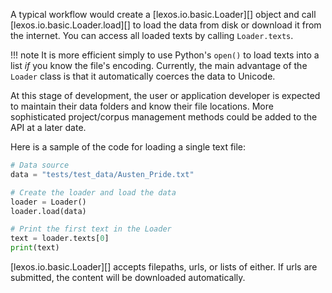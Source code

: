 A typical workflow would create a [lexos.io.basic.Loader][] object and call [lexos.io.basic.Loader.load][] to load the data from disk or download it from the internet. You can access all loaded texts by calling `Loader.texts`.

!!! note
    It is more efficient simply to use Python's `open()` to load texts into a list _if_ you know the file's encoding. Currently, the main advantage of the `Loader` class is that it automatically coerces the data to Unicode.

At this stage of development, the user or application developer is expected to maintain their data folders and know their file locations. More sophisticated project/corpus management methods could be added to the API at a later date.

Here is a sample of the code for loading a single text file:

```python
# Data source
data = "tests/test_data/Austen_Pride.txt"

# Create the loader and load the data
loader = Loader()
loader.load(data)

# Print the first text in the Loader
text = loader.texts[0]
print(text)
```

[lexos.io.basic.Loader][] accepts filepaths, urls, or lists of either. If urls are submitted, the content will be downloaded automatically.

